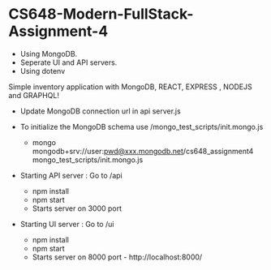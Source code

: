 # CS648-Modern-FullStack-Assignment-4
- Using MongoDB.
- Seperate UI and API servers.
- Using dotenv

Simple inventory application with MongoDB, REACT, EXPRESS , NODEJS and GRAPHQL!

- Update MongoDB connection url in api server.js
- To initialize the MongoDB schema use /mongo_test_scripts/init.mongo.js
    - mongo mongodb+srv://user:pwd@xxx.mongodb.net/cs648_assignment4 mongo_test_scripts/init.mongo.js

- Starting API server : Go to /api
    - npm install
    - npm start
    - Starts server on 3000 port

- Starting UI server : Go to /ui
    - npm install
    - npm start
    - Starts server on 8000 port - http://localhost:8000/
